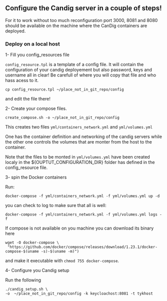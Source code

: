 ## Configure the Candig server in a couple of steps!

For it to work without too much reconfiguration port 3000, 8081 and 8080
should be available on the machine where the CanDig containers are deployed.

### Deploy on a local host
1- Fill you config_resources file

`config_resource.tpl` is a template of a config file. It will contain the
configuration of your candig deployement but also password, keys and username
all in clear! Be carefull of where you will copy that file and who hass acess
to it.  

```
cp config_resource.tpl ~/place_not_in_git_repo/config
```
and edit the file there!

2- Create your compose files.

```
create_compose.sh -o ~/place_not_in_git_repo/config
```

This creates two files `yml/containers_network.yml` and `yml/volumes.yml`

One has the container definition and networking of the candig servers
while the other one controls the volumes that are monter from the host to the
container.

Note that the files to be monted in `yml/volumes.yml` have been created localy
in the ${OUPTUT_CONFIGURATION_DIR} folder has defined in the config_resource
file.

3- spin the Docker containers


Run:

```
docker-compose -f yml/containers_network.yml -f yml/volumes.yml up -d
```

you can check to log to make sure that all is well:

```
docker-compose -f yml/containers_network.yml -f yml/volumes.yml logs -f

```

If compose is not available on you machine you can download its binary here
```
wget -O docker-compose \
 "https://github.com/docker/compose/releases/download/1.23.1/docker-compose-$(uname -s)-$(uname -m)")
```
and make it executable with `chmod 755 docker-compose`.


4- Configure you Candig setup

Run the following
```
./candig_setup.sh \
-o  ~/place_not_in_git_repo/config -k keycloachost:8081 -t tykhost
```
